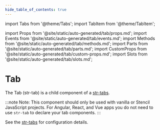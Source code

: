 ```yaml
---
hide_table_of_contents: true
---
```

import Tabs from '@theme/Tabs';
import TabItem from '@theme/TabItem';

import Props from '@site/static/auto-generated/tab/props.md';
import Events from '@site/static/auto-generated/tab/events.md';
import Methods from '@site/static/auto-generated/tab/methods.md';
import Parts from '@site/static/auto-generated/tab/parts.md';
import CustomProps from '@site/static/auto-generated/tab/custom-props.md';
import Slots from '@site/static/auto-generated/tab/slots.md';



# Tab

The Tab (str-tab) is a child component of a [str-tabs](tabs.md). 

:::note
 Note: This component should only be used with vanilla or Stencil JavaScript projects. For Angular, React, and Vue apps you do not need to use `str-tab` to declare your tab components.
:::


See the [str-tabs](tabs.md) for configuration details.

  
<Props />
<Events />
<Methods />
<Parts />
<CustomProps />
<Slots />